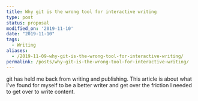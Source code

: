 ```yaml
---
title: Why git is the wrong tool for interactive writing
type: post
status: proposal
modified_on: '2019-11-10'
date: "2019-11-10"
tags:
  - Writing
aliases:
  - /2019-11-09-why-git-is-the-wrong-tool-for-interactive-writing/
permalink: /posts/why-git-is-the-wrong-tool-for-interactive-writing/
---
```




git has held me back from writing and publishing. This article is about what I've found for myself to be a better writer and get over the friction I needed to get over to write content.
